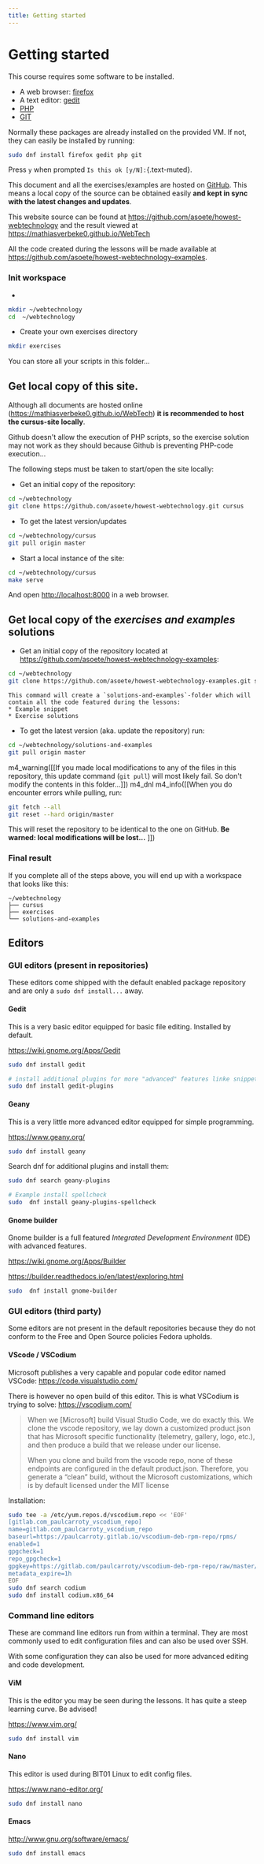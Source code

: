 ```yaml
---
title: Getting started
---
```


# Getting started

This course requires some software to be installed.

* A web browser: [firefox](https://firefox.com)
* A text editor: [gedit](https://wiki.gnome.org/Apps/Gedit)
* [PHP](https://www.php.net)
* [GIT](https://www.git-scm.com)

Normally these packages are already installed on the provided VM. If not, they
can easily be installed by running:

```{.bash .numberLines}
sudo dnf install firefox gedit php git
```

Press `y` when prompted `Is this ok [y/N]:`{.text-muted}.

This document and all the exercises/examples are hosted on [GitHub](https.github.com).
This means a local copy of the source can be obtained easily **and kept in
sync with the latest changes and updates**.

This website source can be found at
<https://github.com/asoete/howest-webtechnology> and the result viewed at
<https://mathiasverbeke0.github.io/WebTech>

All the code created during the lessons will be made available at
<https://github.com/asoete/howest-webtechnology-examples>.

### Init workspace

*
```{.bash .numberLines}
mkdir ~/webtechnology
cd  ~/webtechnology
```

* Create your own exercises directory
```{.bash .numberLines}
mkdir exercises
```

You can store all your scripts in this folder...

## Get local copy of this site.

Although all documents are hosted online
(<https://mathiasverbeke0.github.io/WebTech>) **it is recommended to host the
cursus-site locally**.

Github doesn't allow the execution of PHP scripts, so the exercise solution may
not work as they should because Github is preventing PHP-code execution...

The following steps must be taken to start/open the site locally:

* Get an initial copy of the repository:
```{.bash .numberLines}
cd ~/webtechnology
git clone https://github.com/asoete/howest-webtechnology.git cursus
```
* To get the latest version/updates
```{.bash .numberLines}
cd ~/webtechnology/cursus
git pull origin master
```
* Start a local instance of the site:
```{.bash .numberLines}
cd ~/webtechnology/cursus
make serve
```
And open <http://localhost:8000> in a web browser.

## Get local copy of the _exercises and examples_ solutions

* Get an initial copy of the repository located at <https://github.com/asoete/howest-webtechnology-examples>:

```{.bash .numberLines}
cd ~/webtechnology
git clone https://github.com/asoete/howest-webtechnology-examples.git solutions-and-examples
```
    This command will create a `solutions-and-examples`-folder which will contain all the code featured during the lessons:
    * Example snippet
    * Exercise solutions

* To get the latest version (aka. update the repository) run:
```{.bash .numberLines}
cd ~/webtechnology/solutions-and-examples
git pull origin master
```
m4_warning([[If you made local modifications to any of the files in this
repository, this update command (`git pull`) will most likely fail. So don't
modify the contents in this folder...]])
m4_dnl
m4_info([[When you do encounter errors while pulling, run:
```{.bash .numberLines}
git fetch --all
git reset --hard origin/master
```
This will reset the repository to be identical to the one on GitHub. **Be
warned: local modifications will be lost...**
]])

### Final result

If you complete all of the steps above, you will end up with a workspace that looks like this:

```
~/webtechnology
├── cursus
├── exercises
└── solutions-and-examples
```

## Editors


### GUI editors (present in repositories)

These editors come shipped with the default enabled package repository and are
only a `sudo dnf install...` away.

#### Gedit

This is a very basic editor equipped for basic file editing. Installed by default.

<https://wiki.gnome.org/Apps/Gedit>

```{.bash .numberLines}
sudo dnf install gedit

# install additional plugins for more "advanced" features linke snippets
sudo dnf install gedit-plugins
```

#### Geany

This is a very little more advanced editor equipped for simple programming.

<https://www.geany.org/>

```{.bash .numberLines}
sudo dnf install geany
```

Search dnf for additional plugins and install them:

```{.bash .numberLines}
sudo dnf search geany-plugins

# Example install spellcheck
sudo  dnf install geany-plugins-spellcheck
```

#### Gnome builder

Gnome builder is a full featured _Integrated Development Environment_ (IDE)
with advanced features.

<https://wiki.gnome.org/Apps/Builder>

<https://builder.readthedocs.io/en/latest/exploring.html>

```{.bash .numberLines}
sudo  dnf install gnome-builder
```

### GUI editors (third party)

Some editors are not present in the default repositories because they do not conform to the Free and Open Source policies Fedora upholds.

#### VScode / VSCodium

Microsoft publishes a very capable and popular code editor named VSCode:
<https://code.visualstudio.com/>

There is however no open build of this editor. This is what VSCodium is trying
to solve: <https://vscodium.com/>

> When we [Microsoft] build Visual Studio Code, we do exactly this. We clone the
> vscode repository, we lay down a customized product.json that has Microsoft
> specific functionality (telemetry, gallery, logo, etc.), and then produce a
> build that we release under our license.
> 
> When you clone and build from the vscode repo, none of these endpoints are
> configured in the default product.json. Therefore, you generate a “clean”
> build, without the Microsoft customizations, which is by default licensed under
> the MIT license

Installation:

```{.bash .numberLines}
sudo tee -a /etc/yum.repos.d/vscodium.repo << 'EOF'
[gitlab.com_paulcarroty_vscodium_repo]
name=gitlab.com_paulcarroty_vscodium_repo
baseurl=https://paulcarroty.gitlab.io/vscodium-deb-rpm-repo/rpms/
enabled=1
gpgcheck=1
repo_gpgcheck=1
gpgkey=https://gitlab.com/paulcarroty/vscodium-deb-rpm-repo/raw/master/pub.gpg
metadata_expire=1h
EOF
sudo dnf search codium
sudo dnf install codium.x86_64
```

### Command line editors

These are command line editors run from within a terminal. They are most
commonly used to edit configuration files and can also be used over SSH.

With some configuration they can also be used for more advanced editing and
code development.

#### ViM

This is the editor you may be seen during the lessons. It has quite a steep
learning curve. Be advised!

<https://www.vim.org/>

```{.bash .numberLines}
sudo dnf install vim
```

#### Nano

This editor is used during BIT01 Linux to edit config files.

<https://www.nano-editor.org/>

```{.bash .numberLines}
sudo dnf install nano
```

#### Emacs

<http://www.gnu.org/software/emacs/>

```{.bash .numberLines}
sudo dnf install emacs
```
